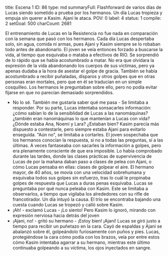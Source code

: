 title:          Escena 1
ID:             86
type:           md
summaryFull:    Flashforward de varios días de Lucas siendo sometido a prueba por los hermanos. Un día Lucas tropieza y empuja sin querer a Kasim. Ajani le ataca.
POV:            0
label:          4
status:         1
compile:        2
setGoal:        500
charCount:      2681


El entrenamiento de Lucas en la Resistencia no fue nada en comparación con la semana que pasó con los hermanos.
Cada día Lucas despertaba solo, sin agua, comida ni armas, pues Ajani y Kasim siempre se lo robaban todo antes de abandonarlo. El joven se veía entonces forzado a buscarse la vida, al tiempo que esquivaba o mataba a efectivos de RIO.
Se sorprendió de lo rápido que se había acostumbrado a matar. No era que olvidara la expresión de la vida abandonando los cuerpos de sus víctimas, pero ya apenas dudaba a la hora de asestar el golpe de gracia.
También se había acostumbrado a recibir puñaladas, disparos y otros golpes que en otras personas eran mortales, pero que en él se traducían en un simple cosquilleo. Los hermanos le preguntaban sobre ello, pero no podía evitar fijarse en que no parecían demasiado sorprendidos.
- No lo sé. También me gustaría saber qué me pasa - Se limitaba a responder.
Por su parte, Lucas intentaba sonsacarles información: ¿cómo sabían lo de la sensiblidad de Lucas a las nanomáquinas? ¿también eran nanomáquinas lo que mantenían a Lucas con vida? ¿Dónde estaba Ana, Noemí y Lara? ¿Estaban bien?
Kasim parecía más dispuesto a contestarle, pero siempre estaba Ajani para evitarlo enseguida.
"Aún no", se limitaba a cortarles.
El joven sospechaba que los hermanos conocían la respuesta, si no a todas las preguntas, sí a las últimas. A veces fantaseaba con sacarles la información a golpes, pero era plenamente consciente de que era imposible.
Lo había comprobado durante las tardes, donde las clases prácticas de supervivencia de Lucas de por la mañana daban paso a clases de pelea con Ajani, o cómo Lucas pensaba en ellas: clases de golpear el aire.
El hermano mayor, de 40 años, se movía con una velocidad sobrehumana y esquivaba todos sus golpes sin esfuerzo, tras lo cuál le propinaba golpes de respuesta que Lucas a duras penas esquivaba.
Lucas se preguntaba por qué nunca peleaba con Kasim. Este se limitaba a observarlos, a  tiempo que vigilaba los alrededores con su rifle de francotirador.
Un día intuyó la causa.
El trío se encontraba bajando una cuesta cuando Lucas se tropezó y calló sobre Kasim.
- ¡Ah! - exclamó Lucas - ¡Lo siento!
Pero Kasim lo ignoró, mirando con expresión nerviosa hacia detrás del joven
- ¡Ajani, no! - gritó su hermano - ¡Estoy bien! ¡Ajani!
Lucas se giró justo a tiempo para recibir un puñetazo en la cara. Cayó de espaldas y Ajani se abalanzó sobre él, golpeándolo furiosamente con puños y pies.
Lucas, protegiéndose la cara cómo podía con los brazos, veía por entre estos cómo Kasim intentaba agarrar a su hermano, mientras este último continuaba golpeando a su víctima, los ojos inyectados en sangre.